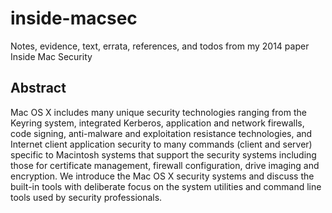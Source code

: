 inside-macsec
=============

Notes, evidence, text, errata, references, and todos from my 2014 paper Inside Mac Security

Abstract
-------

Mac OS X includes many unique security technologies ranging from the Keyring system, integrated Kerberos, application and network firewalls, code signing, anti-malware and exploitation resistance technologies, and Internet client application security to many commands (client and server) specific to Macintosh systems that support the security systems including those for certificate management, firewall configuration, drive imaging and encryption. We introduce the Mac OS X security systems and discuss the built-in tools with deliberate focus on the system utilities and command line tools used by security professionals. 
